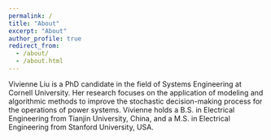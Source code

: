 ```yaml
---
permalink: /
title: "About"
excerpt: "About"
author_profile: true
redirect_from: 
  - /about/
  - /about.html
---
```


Vivienne Liu is a PhD candidate in the field of Systems Engineering at Cornell University. Her research focuses on the application of modeling and algorithmic methods to improve the stochastic decision-making process for the operations of power systems. Vivienne holds a B.S. in Electrical Engineering from Tianjin University, China, and a M.S. in Electrical Engineering from Stanford University, USA.

